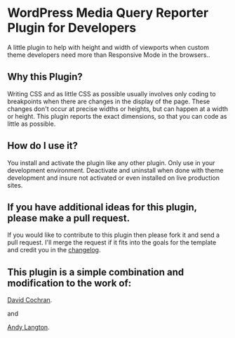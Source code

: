 WordPress Media Query Reporter Plugin for Developers
====================================================

A little plugin to help with height and width of viewports when custom theme developers need more than Responsive Mode in the browsers..


## Why this Plugin?

Writing CSS and as little CSS as possible usually involves only coding to breakpoints when there are changes in the display of the page. These changes don't occur at precise widths or heights, but can happen at a width or height.  This plugin reports the exact dimensions, so that you can code as little as possible.

## How do I use it?

You install and activate the plugin like any other plugin.  Only use in your development environment. Deactivate and uninstall when done with theme development and insure not activated or even installed on live production sites.


## If you have additional ideas for this plugin, please make a pull request.  

If you would like to contribute to this plugin then please fork it and send a pull request. I'll merge the request if it fits into the goals for the template and credit you in the [changelog](https://github.com/davidkartuzinski/media-query-reporter/master/changelog.txt).

## This plugin is a simple combination and modification to the work of:

[David Cochran](https://github.com/davidcochran/CSS3-Media-Query-Reporter/blob/master/mediaquery-reporter.css). 
 
and 
 
[Andy Langton](https://andylangton.co.uk/blog/development/get-viewportwindow-size-width-and-height-javascript).

